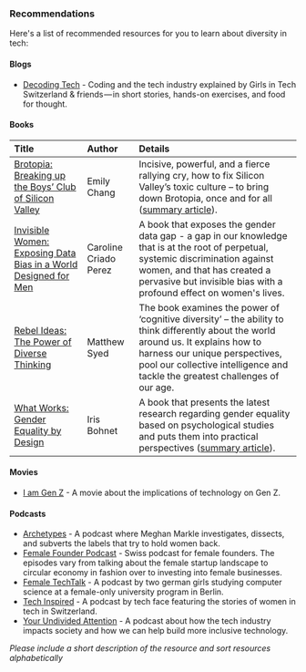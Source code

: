 ### Recommendations

Here's a list of recommended resources for you to learn about diversity in tech:

#### Blogs
- [Decoding Tech](https://medium.com/decoding-tech) - Coding and the tech industry explained by Girls in Tech Switzerland & friends — in short stories, hands-on exercises, and food for thought. 

#### Books

| Title         | Author        | Details        | 
| :------------- | :------------- |:------------- |
| [Brotopia: Breaking up the Boys’ Club of Silicon Valley](https://www.penguinrandomhouse.com/books/547571/brotopia-by-emily-chang/)  | Emily Chang  | Incisive, powerful, and a fierce rallying cry, how to fix Silicon Valley’s toxic culture – to bring down Brotopia, once and for all ([summary article](https://www.economist.com/open-future/2019/05/03/the-vile-experiences-of-women-in-tech?)).|
| [Invisible Women: Exposing Data Bias in a World Designed for Men](https://carolinecriadoperez.com/book/invisible-women/)  | Caroline Criado Perez  |A book that exposes the gender data gap - a gap in our knowledge that is at the root of perpetual, systemic discrimination against women, and that has created a pervasive but invisible bias with a profound effect on women's lives.|
|[Rebel Ideas: The Power of Diverse Thinking](https://www.matthewsyed.co.uk/book/rebel-ideas-the-power-of-diverse-thinking/)|Matthew Syed|The book examines the power of ‘cognitive diversity’ – the ability to think differently about the world around us. It explains how to harness our unique perspectives, pool our collective intelligence and tackle the greatest challenges of our age.|
|[What Works: Gender Equality by Design](https://scholar.harvard.edu/iris_bohnet/what-works)|Iris Bohnet|A book that presents the latest research regarding gender equality based on psychological studies and puts them into practical perspectives ([summary article](https://knowledge.wharton.upenn.edu/article/gender-equality-design-building-inclusive-productive-workplace/)).

#### Movies
- [I am Gen Z](https://iamgenzfilm.com/) - A movie about the implications of technology on Gen Z.

#### Podcasts
- [Archetypes](https://open.spotify.com/show/6UfyXZgVAUX1UzF8j5L72t) - A podcast where Meghan Markle investigates, dissects, and subverts the labels that try to hold women back.
- [Female Founder Podcast](https://female-founders.ch/home/podcast/) - Swiss podcast for female founders. The episodes vary from talking about the female startup landscape to circular economy in fashion over to investing into female businesses.
- [Female TechTalk](https://www.female-techtalk.com/) - A podcast by two german girls studying computer science at a female-only university program in Berlin.
- [Tech Inspired](https://anchor.fm/team-techface) - A podcast by tech face featuring the stories of women in tech in Switzerland.
- [Your Undivided Attention](https://www.humanetech.com/podcast) - A podcast about how the tech industry impacts society and how we can help build more inclusive technology.


*Please include a short description of the resource and sort resources alphabetically*
